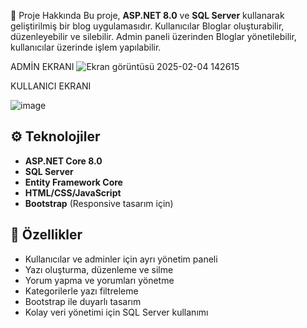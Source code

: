  📖 Proje Hakkında
Bu proje, **ASP.NET 8.0** ve **SQL Server** kullanarak geliştirilmiş bir blog uygulamasıdır. 
Kullanıcılar Bloglar oluşturabilir, düzenleyebilir ve silebilir. Admin paneli üzerinden Bloglar yönetilebilir, kullanıcılar üzerinde işlem yapılabilir.

ADMİN EKRANI
![Ekran görüntüsü 2025-02-04 142615](https://github.com/user-attachments/assets/df887319-cde8-4295-b038-635b0cee57da)

KULLANICI EKRANI

![image](https://github.com/user-attachments/assets/027a5b0f-f84c-45a5-98fc-eef2a8841add)


## ⚙️ Teknolojiler
- **ASP.NET Core 8.0**
- **SQL Server**
- **Entity Framework Core**
- **HTML/CSS/JavaScript**
- **Bootstrap** (Responsive tasarım için)

## 🔑 Özellikler

- Kullanıcılar ve adminler için ayrı yönetim paneli
- Yazı oluşturma, düzenleme ve silme
- Yorum yapma ve yorumları yönetme
- Kategorilerle yazı filtreleme
- Bootstrap ile duyarlı tasarım
- Kolay veri yönetimi için SQL Server kullanımı

